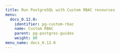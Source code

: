 ```yaml
---
title: Run PostgreSQL with Custom RBAC resources
menu:
  docs_0.12.0:
    identifier: pg-custom-rbac
    name: Custom RBAC
    parent: pg-postgres-guides
    weight: 80
menu_name: docs_0.12.0
---
```

